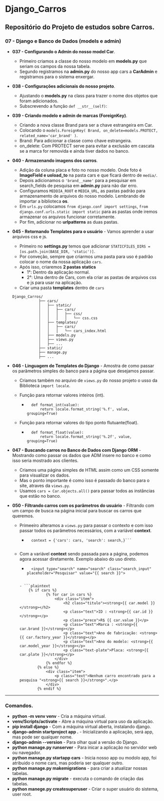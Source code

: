 # Django_Carros
## Repositório do Projeto de estudos sobre Carros.
### 07 - Django e Banco de Dados (models e admin)

- __037 - Configurando o Admin do nosso model Car__.
    - Primeiro criamos a classe do nosso modelo em __models.py__ que seriam os campos da nossa tabela.
    - Segundo registramos na __admin.py__ do nosso app cars a __CarAdmin__ e registramos para o sistema enxergar.

- __038 - Configurações adicionais do nosso projeto__.
    - Ajustando o __models.py__ na class para trazer o nome dos objetos que foram adicionados.
    - Subscrevendo a função `def __str__(self)`:

- __039 - Criando modelo e admin de marcas (ForeignKey)__. 
    - Criando a nova classe Brand para ser a chave estrangeira em Car.
    - Colocando o `models.ForeignKey( Brand, on_delete=models.PROTECT, related_name='car_brand' )`.
    - Brand: Para adicionar a classe como chave estrangeira.
    - on_delete: Com PROTECT serve para evitar a exclusão em cascata se a marca for removida e ainda tiver dados no banco.

- __040 - Armazenando imagens dos carros__.
    - Adição da coluna placa e foto no nosso modelo. Onde foto é __ImageField e uoload_to__ na pasta cars e que ficará dentro de `media/`.
    - Depois adicionamos o `'brand__name'` para a pesquisar em search_fields de pesquisa em __admin.py__ para não dar erro.
    - Configuramos `MEDDIA_ROOT` e `MEDIA_URL`, as pastas padrão para armazenamento de arquivos do nosso modelo. Lembrando de importar a biblioteca __os__.
    - Em `urls.py` colocamos `from django.conf import settings`, `from django.conf.urls.static import static` para as pastas onde iremos armazenar os arquivos funcionar corretamente.
    - Por fim, adicionar no __urlpatterns__ as duas pastas.

- __045 - Retornando Templates para o usuário__ - Vamos aprender a usar arquivos css e js.
    - Primeiro no __settings.py__ temos que adicionar `STATICFILES_DIRS = [os.path.join(BASE_DIR, 'static')]`.
    - Por conveção, sempre que criarmos uma pasta para uso é padrão colocar o nome da nossa aplicação `cars`.
    - Após isso, criaremos __2 pastas statics__
        - 1°: Dentro da aplicação normal.
        - 2°: Uma dentro de Cars, com ela criar as pastas de arquivos css e js para usar na aplicação.
    - Criar uma pasta __templates__ dentro de `cars`
    ```plaintext
    Django_Carros/
                ├── cars/
                │   ├── static/
                │   │   ├── cars/
                │   │   │   ├── css/
                │   │   │   │   └── css.css
                │   ├── templates/
                │   │   ├── cars/
                │   │   │   └── cars_index.html
                │   ├── models.py
                │   ├── views.py
                │   ├── ...
                ├── static/
                ├── manage.py
                ├── ...
    ```
- __046 - Linguagem de Templates do Django__ - Amostra de como passar os parâmetros simples do banco para a página que desejamos passar.
    - Criamos também no arquivo de `views.py` do nosso projeto o usso da Biblioteca `import locale`.
    - Função para retornar valores inteiros (int).
        - ```plaintext
            def format_int(value):
                return locale.format_string('%.f', value, grouping=True)
            ```
        
    - Função para retornar valores do tipo ponto flutuante(float).
        - ```plaintext
            def format_float(value):
                return locale.format_string('%.2f', value, grouping=True)
            ```

- __047 - Buscando carros no Banco de Dados com Django ORM__ - Mostrando como passar os dados que ADM insere no banco e como isso seria mostrado aos clientes.
    - Criamos uma página simples de HTML assim como um CSS somente para visualizar os dados.
    - Mas o ponto importante é como isso é passado do banco para o site, atraves da `views.py`.
    - Usamos `cars = Car.objects.all()` para passar todos as instâncias que estão no banco.

- __050 - Filtrando carros com os parâmetros do usuário__ - Filtrando com um campo de busca na página inicial para buscar os carros que queremos.
    - Primeeiro alteramos a `views.py` para passar o contexto e com isso passar todos os parâmetros necessários, com a variável __context__.
        - ```plaintext
            context = {'cars': cars, 'search': search,}```
            
    - Com a variável __context__ sendo passada para a página, podemos agora acessar diretamente. Exemplo abaixo do uso direto.
        - ```plaintext
            <input type="search" name="search" class="search_input" placeholder="Pesquisar" value="{{ search }}">
        ```
        
        - ```plaintext
            {% if cars %}
                    {% for car in cars %}
                        <div class="item">
                            <h2 class="titulo"><strong>{{ car.model }}</strong></h2>
                            <p class="text">ID : <strong>{{ car.id }}</strong></p>
                            <p class="preco">R$ {{ car.value }}</p>
                            <p class="text">Marca : <strong>{{ car.brand }}</strong></p>
                            <p class="text">Ano de fabricação: <strong>{{ car.factory_year }}</strong></p>
                            <p class="text">Ano do modelo: <strong>{{ car.model_year }}</strong></p>
                            <p class="text-plate">Placa: <strong>{{ car.plate }}</strong></p>
                        </div>
                    {% endfor %}
                {% else %}
                    <div class="item">
                        <p class="text">Nenhum carro encontrado para a pesquisa "<strong>{{ search }}</strong>".</p>
                    </div>
                {% endif %}
        ```
---

### Comandos.
- __python -m venv venv__ - Cria a máquina virtual.
- __venv/Scripts/activate__ - Abre a máquina virtual para uso da aplicação.
- __pip install django__ - Com a máquina virtual aberta, instalando django.
- __django-admin startproject app .__ - Inicializando a aplicação, será app, mas pode ser qualquer nome.
- __django-admin --version__ - Para olhar qual a versão do Django.
- __python manage.py runserver__ - Para inicar a aplicação no servidor web ou navegador.
- __python manage.py startapp cars__ - Inicia nosso app ou modolo app, foi atribuido o nome cars, mas poderia ser qualquer outro.
- __python manage.py makemigrations__ - para criar a atualizar nossas tabelas.
- __python manage.py migrate__ - executa o comando de criação das tabelas.
- __python manege.py createsuperuser__ - Criar o super usuário do sistema, user root.